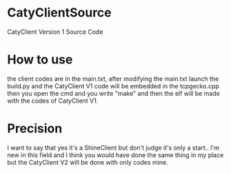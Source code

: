 # CatyClientSource
CatyClient Version 1 Source Code 
# How to use
the client codes are in the main.txt, after modifying the main.txt launch the build.py and the CatyClient V1 code will be embedded in the tcpgecko.cpp then you open the cmd and you write "make" and then the elf will be made with the codes of CatyClient V1.
# Precision
I want to say that yes it's a ShineClient but don't judge it's only a start.. I'm new in this field and I think you would have done the same thing in my place but the CatyClient V2 will be done with only codes mine.
